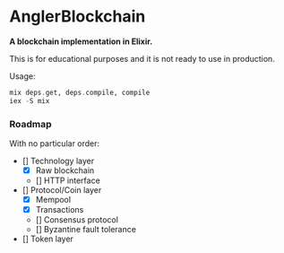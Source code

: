 # AnglerBlockchain

**A blockchain implementation in Elixir.**

This is for educational purposes and it is not ready to use in production.

Usage:
```elixir
mix deps.get, deps.compile, compile
iex -S mix
```

### Roadmap
With no particular order:

- [] Technology layer
  - [x] Raw blockchain
  - [] HTTP interface
- [] Protocol/Coin layer
  - [x] Mempool
  - [x] Transactions
  - [] Consensus protocol
  - [] Byzantine fault tolerance
- [] Token layer
